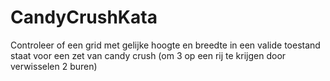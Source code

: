 # CandyCrushKata
Controleer of een grid met gelijke hoogte en breedte in een valide toestand staat voor een zet van candy crush (om 3 op een rij te krijgen door verwisselen 2 buren)
